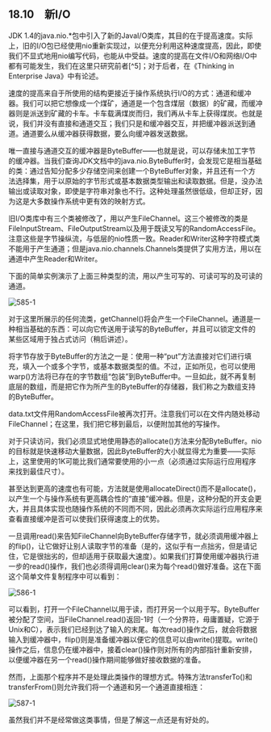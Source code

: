 ## 18.10　新I/O

JDK 1.4的java.nio.*包中引入了新的JavaI/O类库，其目的在于提高速度。实际上，旧的I/O包已经使用nio重新实现过，以便充分利用这种速度提高，因此，即使我们不显式地用nio编写代码，也能从中受益。速度的提高在文件I/O和网络I/O中都有可能发生，我们在这里只研究前者[^5]；对于后者，在《Thinking in Enterprise Java》中有论述。

速度的提高来自于所使用的结构更接近于操作系统执行I/O的方式：通道和缓冲器。我们可以把它想像成一个煤矿，通道是一个包含煤层（数据）的矿藏，而缓冲器则是派送到矿藏的卡车。卡车载满煤炭而归，我们再从卡车上获得煤炭。也就是说，我们并没有直接和通道交互；我们只是和缓冲器交互，并把缓冲器派送到通道。通道要么从缓冲器获得数据，要么向缓冲器发送数据。

唯一直接与通道交互的缓冲器是ByteBuffer——也就是说，可以存储未加工字节的缓冲器。当我们查询JDK文档中的java.nio.ByteBuffer时，会发现它是相当基础的类：通过告知分配多少存储空间来创建一个ByteBuffer对象，并且还有一个方法选择集，用于以原始的字节形式或基本数据类型输出和读取数据。但是，没办法输出或读取对象，即使是字符串对象也不行。这种处理虽然很低级，但却正好，因为这是大多数操作系统中更有效的映射方式。

旧I/O类库中有三个类被修改了，用以产生FileChannel。这三个被修改的类是FileInputStream、FileOutputStream以及用于既读又写的RandomAccessFile。注意这些是字节操纵流，与低层的nio性质一致。Reader和Writer这种字符模式类不能用于产生通道；但是java.nio.channels.Channels类提供了实用方法，用以在通道中产生Reader和Writer。

下面的简单实例演示了上面三种类型的流，用以产生可写的、可读可写的及可读的通道。

![585-1](../Images/image03502.jpeg)

对于这里所展示的任何流类，getChannel()将会产生一个FileChannel。通道是一种相当基础的东西：可以向它传送用于读写的ByteBuffer，并且可以锁定文件的某些区域用于独占式访问（稍后讲述）。

将字节存放于ByteBuffer的方法之一是：使用一种“put”方法直接对它们进行填充，填入一个或多个字节，或基本数据类型的值。不过，正如所见，也可以使用warp()方法将已存在的字节数组“包装”到ByteBuffer中。一旦如此，就不再复制底层的数组，而是把它作为所产生的ByteBuffer的存储器，我们称之为数组支持的ByteBuffer。

data.txt文件用RandomAccessFile被再次打开。注意我们可以在文件内随处移动FileChannel；在这里，我们把它移到最后，以便附加其他的写操作。

对于只读访问，我们必须显式地使用静态的allocate()方法来分配ByteBuffer。nio的目标就是快速移动大量数据，因此ByteBuffer的大小就显得尤为重要——实际上，这里使用的1K可能比我们通常要使用的小一点（必须通过实际运行应用程序来找到最佳尺寸）。

甚至达到更高的速度也有可能，方法就是使用allocateDirect()而不是allocate()，以产生一个与操作系统有更高耦合性的“直接”缓冲器。但是，这种分配的开支会更大，并且具体实现也随操作系统的不同而不同，因此必须再次实际运行应用程序来查看直接缓冲是否可以使我们获得速度上的优势。

一旦调用read()来告知FileChannel向ByteBuffer存储字节，就必须调用缓冲器上的flip()，让它做好让别人读取字节的准备（是的，这似乎有一点拙劣，但是请记住，它是很拙劣的，但却适用于获取最大速度）。如果我们打算使用缓冲器执行进一步的read()操作，我们也必须得调用clear()来为每个read()做好准备。这在下面这个简单文件复制程序中可以看到：

![586-1](../Images/image03503.jpeg)

可以看到，打开一个FileChannel以用于读，而打开另一个以用于写。ByteBuffer被分配了空间，当FileChannel.read()返回-1时（一个分界符，毋庸置疑，它源于Unix和C），表示我们已经到达了输入的末尾。每次read()操作之后，就会将数据输入到缓冲器中，flip()则是准备缓冲器以便它的信息可以由write()提取。write()操作之后，信息仍在缓冲器中，接着clear()操作则对所有的内部指针重新安排，以便缓冲器在另一个read()操作期间能够做好接收数据的准备。

然而，上面那个程序并不是处理此类操作的理想方式。特殊方法transferTo()和transferFrom()则允许我们将一个通道和另一个通道直接相连：

![587-1](../Images/image03504.jpeg)

虽然我们并不是经常做这类事情，但是了解这一点还是有好处的。